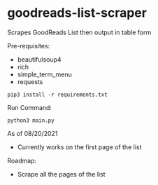 # goodreads-list-scraper
Scrapes GoodReads List then output in table form

Pre-requisites:
- beautifulsoup4
- rich
- simple_term_menu
- requests
```
pip3 install -r requirements.txt
```

Run Command:
```
python3 main.py
```


As of 08/20/2021
- Currently works on the first page of the list

Roadmap:
- Scrape all the pages of the list


